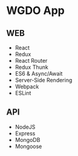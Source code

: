 # WGDO App

## WEB

- React
- Redux
- React Router
- Redux Thunk
- ES6 & Async/Await
- Server-Side Rendering
- Webpack
- ESLint

## API

- NodeJS
- Express
- MongoDB
- Mongoose
